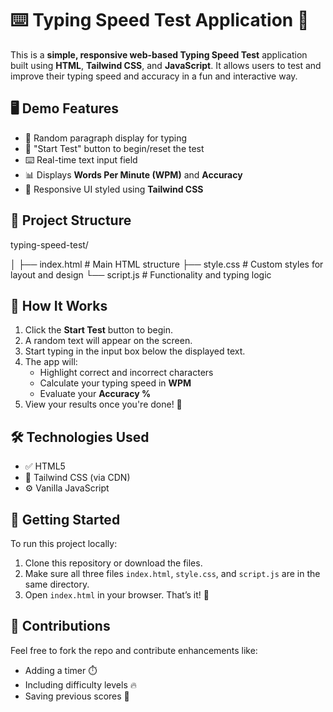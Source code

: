 # ⌨️ Typing Speed Test Application 🚀

This is a **simple, responsive web-based Typing Speed Test** application built using **HTML**, **Tailwind CSS**, and **JavaScript**. It allows users to test and improve their typing speed and accuracy in a fun and interactive way.

## 🖥️ Demo Features

- 📝 Random paragraph display for typing
- 🔄 "Start Test" button to begin/reset the test
- ⌨️ Real-time text input field
- 📊 Displays **Words Per Minute (WPM)** and **Accuracy**
- 📱 Responsive UI styled using **Tailwind CSS**

## 📂 Project Structure

typing-speed-test/

│
├── index.html # Main HTML structure
├── style.css # Custom styles for layout and design
└── script.js # Functionality and typing logic


## 🚦 How It Works

1. Click the **Start Test** button to begin.
2. A random text will appear on the screen.
3. Start typing in the input box below the displayed text.
4. The app will:
   - Highlight correct and incorrect characters
   - Calculate your typing speed in **WPM**
   - Evaluate your **Accuracy %**
5. View your results once you're done! 🎯

## 🛠️ Technologies Used

- ✅ HTML5
- 🎨 Tailwind CSS (via CDN)
- ⚙️ Vanilla JavaScript

## 🚀 Getting Started

To run this project locally:

1. Clone this repository or download the files.
2. Make sure all three files `index.html`, `style.css`, and `script.js` are in the same directory.
3. Open `index.html` in your browser. That’s it! 🎉

## 🌟 Contributions

Feel free to fork the repo and contribute enhancements like:

- Adding a timer ⏱️
- Including difficulty levels 🔥
- Saving previous scores 🧠
